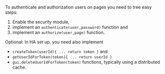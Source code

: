 To authenticate and authorization users on pages you need to tree easy steps:

1. Enable the security module,
2. implement an `authenticate(user,password)` function and
3. implement an `authorize(user,page)` function.

Optional: In HA set up, you need also implement 
* `createToken(userId){ ... return token }` and  
* `getUserIdForToken(token){ ... return userId }`
* `gui.deleteUserIdForToken(token)`
functions, typically using a distributed cache.